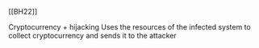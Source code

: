 [[BH22]]

Cryptocurrency + hijacking
Uses the resources of the infected system to collect cryptocurrency and sends it to the attacker